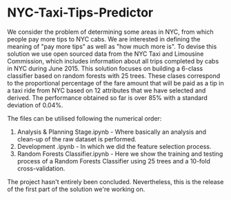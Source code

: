 # NYC-Taxi-Tips-Predictor


We consider the problem of determining some areas in NYC, from which people pay more tips to NYC cabs. We are interested in defining the meaning of "pay more tips" as well as "how much more is". To devise this solution we use open sourced data from the NYC Taxi and Limousine Commission, which includes information about all trips completed by cabs in NYC during June 2015. This solution focuses on building a 6-class classifier based on random forests with 25 trees. These clases correspond to the proportional percentage of the fare amount that will be paid as a tip in a taxi ride from NYC based on 12 attributes that we have selected and derived. The performance obtained so far is over 85% with a standard deviation of 0.04%.

The files can be utilised following the numerical order:

1. Analysis & Planning Stage.ipynb - Where basically an analysis and clean-up of the raw dataset is performed.
2. Development .ipynb - In which we did the feature selection process.
3. Random Forests Classifier.ipynb - Here we show the training and testing process of a Random Forests Classifier using 25 trees and a 10-fold cross-validation.


The project hasn't entirely been concluded. Nevertheless, this is the release of the first part of the solution we're working on.
